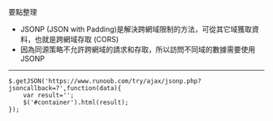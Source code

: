 要點整理
- JSONP (JSON with Padding)是解決跨網域限制的方法，可從其它域獲取資料，也就是跨網域存取 (CORS)
- 因為同源策略不允許跨網域的請求和存取，所以訪問不同域的數據需要使用JSONP

---

```
$.getJSON('https://www.runoob.com/try/ajax/jsonp.php?jsoncallback=?',function(data){
	var result='';
	$('#container').html(result);
});
```
